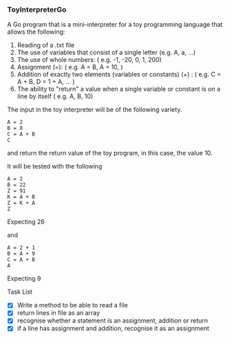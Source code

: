### ToyInterpreterGo

A Go program that is a mini-interpreter for a toy programming language that allows the following: 

1. Reading of a .txt file
2. The use of variables that consist of a single letter (e.g. A, a, ...) 
3. The use of whole numbers: ( e.g. -1, -20, 0, 1, 200)
4. Assignment (=): ( e.g. A = B, A = 10, ) 
5. Addition of exactly two elements (variables or constants) (+) : ( e.g. C = A + B, D = 1 + A, ... )
6. The ability to "return" a value when a single variable or constant is on a line by itself ( e.g. A, B, 10)

The input in the toy interpreter will be of the following variety. 

```
A = 2
B = 8
C = A + B
C
```
and return the return value of the toy program, in this case, the value 10. 

It will be tested with the following 

```
A = 2
B = 22
Z = 91
K = A + B
Z = K + A
Z
```
Expecting 26

and 

```
A = 2 + 1
B = A + 9
C = A + B
A
``` 
Expecting 9

Task List
- [x] Write a method to be able to read a file 
- [x] return lines in file as an array
- [x] recognise whether a statement is an assignment, addition or return
- [x] if a line has assignment and addition, recognise it as an assignment